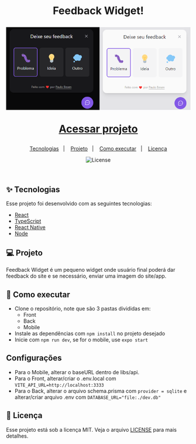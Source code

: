 <h1 align="center">
  Feedback Widget!
  
  ![alt text](https://raw.githubusercontent.com/paulobesen/widget-feedback/main/readme-image.png)
 
  [Acessar projeto](https://widget-feedback-tau.vercel.app/)
</h1>

<p align="center">
  <a href="#-tecnologias">Tecnologias</a>&nbsp;&nbsp;&nbsp;|&nbsp;&nbsp;&nbsp;
  <a href="#-projeto">Projeto</a>&nbsp;&nbsp;&nbsp;|&nbsp;&nbsp;&nbsp;
  <a href="#-como-executar">Como executar</a>&nbsp;&nbsp;&nbsp;|&nbsp;&nbsp;&nbsp;
  <a href="#-licença">Licença</a>
</p>

<p align="center">
  <img alt="License" src="https://img.shields.io/static/v1?label=license&message=MIT&color=8257E5&labelColor=000000">
</p>

<br>

## ✨ Tecnologias

Esse projeto foi desenvolvido com as seguintes tecnologias:

- [React](https://reactjs.org)
- [TypeScript](https://www.typescriptlang.org/)
- [React Native](https://reactnative.dev/)
- [Node](https://nodejs.org/en/)

## 💻 Projeto

Feedback Widget é um pequeno widget onde usuário final poderá dar feedback do site e se necessário, enviar uma imagem do site/app.

## 🚀 Como executar

- Clone o repositório, note que são 3 pastas divididas em:
  - Front
  - Back
  - Mobile
- Instale as dependências com `npm install` no projeto desejado
- Inicie com `npm run dev`, se for o mobile, use `expo start`

## Configurações
- Para o Mobile, alterar o baseURL dentro de libs/api.
- Para o Front, alterar/criar o .env.local com `VITE_API_URL=http://localhost:3333`
- Para o Back, alterar o arquivo schema.prisma com `provider = sqlite` e alterar/criar arquivo .env com `DATABASE_URL="file:./dev.db"`

## 📄 Licença

Esse projeto está sob a licença MIT. Veja o arquivo [LICENSE](LICENSE.md) para mais detalhes.
